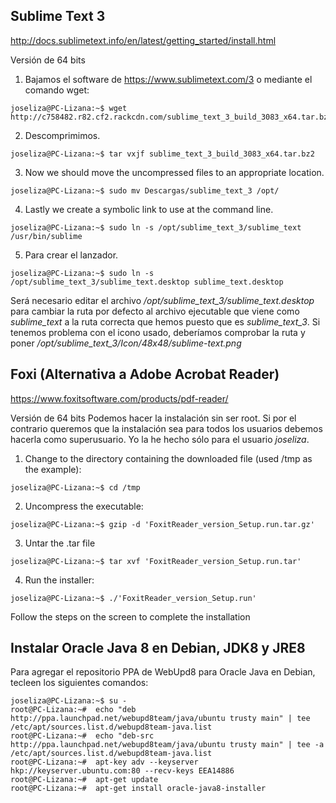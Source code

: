 ## Sublime Text 3
<http://docs.sublimetext.info/en/latest/getting_started/install.html>

Versión de 64 bits

1. Bajamos el software de https://www.sublimetext.com/3 o mediante el comando wget:
```
joseliza@PC-Lizana:~$ wget http://c758482.r82.cf2.rackcdn.com/sublime_text_3_build_3083_x64.tar.bz2
```

2. Descomprimimos.
```
joseliza@PC-Lizana:~$ tar vxjf sublime_text_3_build_3083_x64.tar.bz2
```

3. Now we should move the uncompressed files to an appropriate location.
```
joseliza@PC-Lizana:~$ sudo mv Descargas/sublime_text_3 /opt/
```
4. Lastly we create a symbolic link to use at the command line.
```
joseliza@PC-Lizana:~$ sudo ln -s /opt/sublime_text_3/sublime_text /usr/bin/sublime
```
5. Para crear el lanzador.
```
joseliza@PC-Lizana:~$ sudo ln -s /opt/sublime_text_3/sublime_text.desktop sublime_text.desktop
```
Será necesario editar el archivo */opt/sublime_text_3/sublime_text.desktop* para cambiar la ruta por defecto al archivo ejecutable que viene como *sublime_text* a la ruta correcta que hemos puesto que es *sublime_text_3*. Si tenemos problema con el icono usado, deberíamos comprobar la ruta y poner */opt/sublime_text_3/Icon/48x48/sublime-text.png*

## Foxi (Alternativa a Adobe Acrobat Reader)
<https://www.foxitsoftware.com/products/pdf-reader/>

Versión de 64 bits
Podemos hacer la instalación sin ser root. Si por el contrario queremos que la instalación sea para todos los usuarios debemos hacerla como superusuario. Yo la he hecho sólo para el usuario *joseliza*.
1. Change to the directory containing the downloaded file (used /tmp as the example):
```
joseliza@PC-Lizana:~$ cd /tmp
```
2. Uncompress the executable:
```
joseliza@PC-Lizana:~$ gzip -d 'FoxitReader_version_Setup.run.tar.gz'
```

3. Untar the .tar file
```
joseliza@PC-Lizana:~$ tar xvf 'FoxitReader_version_Setup.run.tar'
```

4. Run the installer:
```
joseliza@PC-Lizana:~$ ./'FoxitReader_version_Setup.run'
```

Follow the steps on the screen to complete the installation
## Instalar Oracle Java 8 en Debian, JDK8 y JRE8
Para agregar el repositorio PPA de WebUpd8 para Oracle Java en Debian, tecleen los siguientes comandos:
```
joseliza@PC-Lizana:~$ su -
root@PC-Lizana:~#  echo "deb http://ppa.launchpad.net/webupd8team/java/ubuntu trusty main" | tee /etc/apt/sources.list.d/webupd8team-java.list
root@PC-Lizana:~#  echo "deb-src http://ppa.launchpad.net/webupd8team/java/ubuntu trusty main" | tee -a /etc/apt/sources.list.d/webupd8team-java.list
root@PC-Lizana:~#  apt-key adv --keyserver hkp://keyserver.ubuntu.com:80 --recv-keys EEA14886
root@PC-Lizana:~#  apt-get update
root@PC-Lizana:~#  apt-get install oracle-java8-installer
```
